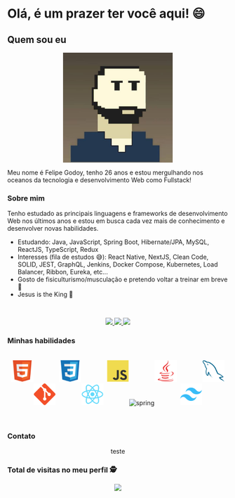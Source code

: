 # Olá, é um prazer ter você aqui!  😄 

## Quem sou eu
<p align="center">
  <a href="//www.linkedin.com/in/felipeogodoy-dev" rel="noreferrer" target="_blank">
    <img align="center" width="250" src="assets/8bit-godoy.jpg" />
  </a>
<p/>

Meu nome é Felipe Godoy, tenho 26 anos e estou mergulhando nos oceanos da tecnologia e desenvolvimento Web como Fullstack!

### Sobre mim

Tenho estudado as principais linguagens e frameworks de desenvolvimento Web nos últimos anos e estou em busca cada vez mais de conhecimento e desenvolver novas habilidades. 
- Estudando: Java, JavaScript, Spring Boot, Hibernate/JPA, MySQL, ReactJS, TypeScript, Redux
- Interesses (fila de estudos 😅): React Native, NextJS, Clean Code, SOLID, JEST, GraphQL, Jenkins, Docker Compose, Kubernetes, Load Balancer, Ribbon, Eureka, etc...
- Gosto de fisiculturismo/musculação e pretendo voltar a treinar em breve 💪
- Jesus is the King 🦁

<br/>

<p align="center">
  <a href="https://github.com/anuraghazra/github-readme-stats">
    <img
      height="50%"
      width="auto"
      src="https://github-readme-stats.vercel.app/api/top-langs/?username=FelipeGodoy96&layout=compact&langs_count=7&theme=dracula"
    />
  </a>
  <a href="https://github.com/anuraghazra/github-readme-stats">
    <img
      height="50%"
      width="auto"
      src="https://github-readme-stats.vercel.app/api?username=FelipeGodoy96&show_icons=true&theme=dracula&include_all_commits=true&count_private=true"
    />
   </a>
   <a href="https://github.com/">
    <img 
         src="https://github-readme-streak-stats.herokuapp.com?user=FelipeGodoy96&theme=dracula&hide_border=true&background=FFFFFF00">
  </a>
  </p>
  
### Minhas habilidades

<br/>
<div align="center">
  <img height="50" src="https://raw.githubusercontent.com/devicons/devicon/master/icons/html5/html5-original.svg">
    &nbsp;&nbsp;&nbsp;&nbsp;&nbsp;&nbsp;&nbsp;&nbsp;&nbsp;&nbsp;&nbsp;&nbsp;&nbsp;
      <img height="50" src="https://raw.githubusercontent.com/devicons/devicon/master/icons/css3/css3-original.svg">
    &nbsp;&nbsp;&nbsp;&nbsp;&nbsp;&nbsp;&nbsp;&nbsp;&nbsp;&nbsp;&nbsp;&nbsp;&nbsp;
    <img height="50" src="https://raw.githubusercontent.com/devicons/devicon/master/icons/javascript/javascript-original.svg">
    &nbsp;&nbsp;&nbsp;&nbsp;&nbsp;&nbsp;&nbsp;&nbsp;&nbsp;&nbsp;&nbsp;&nbsp;&nbsp;
      <img height="50" src="https://raw.githubusercontent.com/devicons/devicon/master/icons/java/java-plain.svg">
    &nbsp;&nbsp;&nbsp;&nbsp;&nbsp;&nbsp;&nbsp;&nbsp;&nbsp;&nbsp;&nbsp;&nbsp;&nbsp;
    <img height="50" src="https://raw.githubusercontent.com/devicons/devicon/master/icons/mysql/mysql-original.svg">
     &nbsp;&nbsp;&nbsp;&nbsp;&nbsp;&nbsp;&nbsp;&nbsp;&nbsp;&nbsp;&nbsp;&nbsp;&nbsp;
    <img height="50" src="https://raw.githubusercontent.com/devicons/devicon/master/icons/git/git-original.svg">
    &nbsp;&nbsp;&nbsp;&nbsp;&nbsp;&nbsp;&nbsp;&nbsp;&nbsp;&nbsp;&nbsp;&nbsp;&nbsp;
     <img height="50" src="https://raw.githubusercontent.com/devicons/devicon/master/icons/react/react-original.svg" alt="react" >
      &nbsp;&nbsp;&nbsp;&nbsp;&nbsp;&nbsp;&nbsp;&nbsp;&nbsp;&nbsp;&nbsp;&nbsp;&nbsp;
    <img height="50" src="https://www.vectorlogo.zone/logos/springio/springio-icon.svg" alt="spring" >
        &nbsp;&nbsp;&nbsp;&nbsp;&nbsp;&nbsp;&nbsp;&nbsp;&nbsp;&nbsp;&nbsp;&nbsp;&nbsp;
    <img height="50" src="https://raw.githubusercontent.com/devicons/devicon/master/icons/tailwindcss/tailwindcss-plain.svg" >
        &nbsp;&nbsp;&nbsp;&nbsp;&nbsp;&nbsp;&nbsp;&nbsp;&nbsp;&nbsp;&nbsp;&nbsp;&nbsp;

</div>
</br>
</br>

### Contato

<p align="center">
  teste
</p>

  
### Total de visitas no meu perfil :detective: <br>
 <p align="center"> 
   <img alingn="center" src="https://profile-counter.glitch.me/FelipeGodoy96/count.svg" />
 </p>

<!---
FelipeGodoy96/FelipeGodoy96 is a ✨ special ✨ repository because its `README.md` (this file) appears on your GitHub profile.
You can click the Preview link to take a look at your changes.
--->
